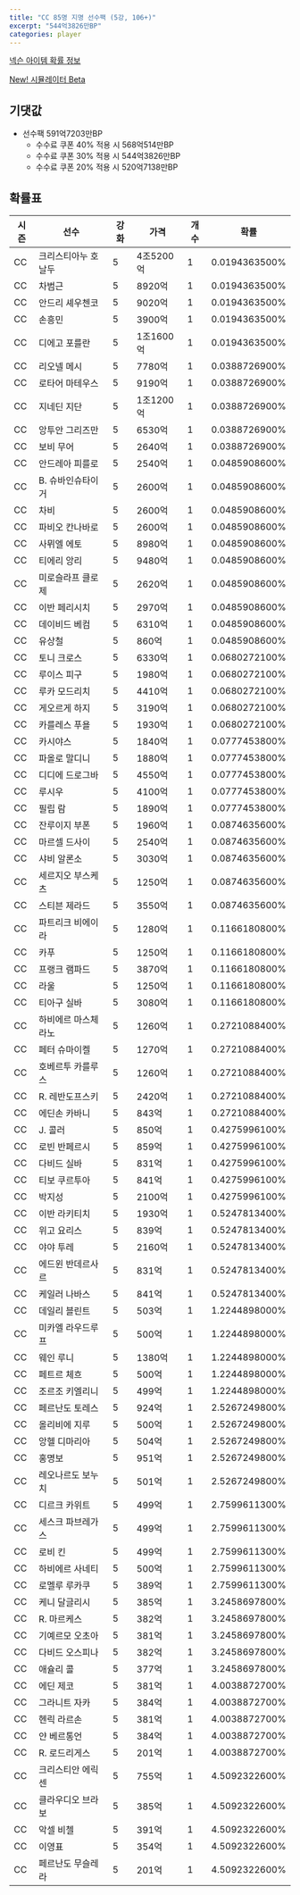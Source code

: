 ```yaml
---
title: "CC 85명 지명 선수팩 (5강, 106+)"
excerpt: "544억3826만BP"
categories: player
---
```

[넥슨 아이템 확률 정보](http://iteminfo.nexon.com/probability/fco?sn=7348)

[New! 시뮬레이터 Beta](/simulator/7348)
## 기댓값
- 선수팩 591억7203만BP
  - 수수료 쿠폰 40% 적용 시 568억514만BP
  - 수수료 쿠폰 30% 적용 시 544억3826만BP
  - 수수료 쿠폰 20% 적용 시 520억7138만BP


## 확률표

|시즌|선수|강화|가격|개수|확률|
|---|---|---|---|---|---|
|CC|크리스티아누 호날두|5|4조5200억|1|0.0194363500%|
|CC|차범근|5|8920억|1|0.0194363500%|
|CC|안드리 셰우첸코|5|9020억|1|0.0194363500%|
|CC|손흥민|5|3900억|1|0.0194363500%|
|CC|디에고 포를란|5|1조1600억|1|0.0194363500%|
|CC|리오넬 메시|5|7780억|1|0.0388726900%|
|CC|로타어 마테우스|5|9190억|1|0.0388726900%|
|CC|지네딘 지단|5|1조1200억|1|0.0388726900%|
|CC|앙투안 그리즈만|5|6530억|1|0.0388726900%|
|CC|보비 무어|5|2640억|1|0.0388726900%|
|CC|안드레아 피를로|5|2540억|1|0.0485908600%|
|CC|B. 슈바인슈타이거|5|2600억|1|0.0485908600%|
|CC|차비|5|2600억|1|0.0485908600%|
|CC|파비오 칸나바로|5|2600억|1|0.0485908600%|
|CC|사뮈엘 에토|5|8980억|1|0.0485908600%|
|CC|티에리 앙리|5|9480억|1|0.0485908600%|
|CC|미로슬라프 클로제|5|2620억|1|0.0485908600%|
|CC|이반 페리시치|5|2970억|1|0.0485908600%|
|CC|데이비드 베컴|5|6310억|1|0.0485908600%|
|CC|유상철|5|860억|1|0.0485908600%|
|CC|토니 크로스|5|6330억|1|0.0680272100%|
|CC|루이스 피구|5|1980억|1|0.0680272100%|
|CC|루카 모드리치|5|4410억|1|0.0680272100%|
|CC|게오르게 하지|5|3190억|1|0.0680272100%|
|CC|카를레스 푸욜|5|1930억|1|0.0680272100%|
|CC|카시야스|5|1840억|1|0.0777453800%|
|CC|파올로 말디니|5|1880억|1|0.0777453800%|
|CC|디디에 드로그바|5|4550억|1|0.0777453800%|
|CC|루시우|5|4100억|1|0.0777453800%|
|CC|필립 람|5|1890억|1|0.0777453800%|
|CC|잔루이지 부폰|5|1960억|1|0.0874635600%|
|CC|마르셀 드사이|5|2540억|1|0.0874635600%|
|CC|샤비 알론소|5|3030억|1|0.0874635600%|
|CC|세르지오 부스케츠|5|1250억|1|0.0874635600%|
|CC|스티븐 제라드|5|3550억|1|0.0874635600%|
|CC|파트리크 비에이라|5|1280억|1|0.1166180800%|
|CC|카푸|5|1250억|1|0.1166180800%|
|CC|프랭크 램파드|5|3870억|1|0.1166180800%|
|CC|라울|5|1250억|1|0.1166180800%|
|CC|티아구 실바|5|3080억|1|0.1166180800%|
|CC|하비에르 마스체라노|5|1260억|1|0.2721088400%|
|CC|페터 슈마이켈|5|1270억|1|0.2721088400%|
|CC|호베르투 카를루스|5|1260억|1|0.2721088400%|
|CC|R. 레반도프스키|5|2420억|1|0.2721088400%|
|CC|에딘손 카바니|5|843억|1|0.2721088400%|
|CC|J. 콜러|5|850억|1|0.4275996100%|
|CC|로빈 반페르시|5|859억|1|0.4275996100%|
|CC|다비드 실바|5|831억|1|0.4275996100%|
|CC|티보 쿠르투아|5|841억|1|0.4275996100%|
|CC|박지성|5|2100억|1|0.4275996100%|
|CC|이반 라키티치|5|1930억|1|0.5247813400%|
|CC|위고 요리스|5|839억|1|0.5247813400%|
|CC|야야 투레|5|2160억|1|0.5247813400%|
|CC|에드윈 반데르사르|5|831억|1|0.5247813400%|
|CC|케일러 나바스|5|841억|1|0.5247813400%|
|CC|데일리 블린트|5|503억|1|1.2244898000%|
|CC|미카엘 라우드루프|5|500억|1|1.2244898000%|
|CC|웨인 루니|5|1380억|1|1.2244898000%|
|CC|페트르 체흐|5|500억|1|1.2244898000%|
|CC|조르조 키엘리니|5|499억|1|1.2244898000%|
|CC|페르난도 토레스|5|924억|1|2.5267249800%|
|CC|올리비에 지루|5|500억|1|2.5267249800%|
|CC|앙헬 디마리아|5|504억|1|2.5267249800%|
|CC|홍명보|5|951억|1|2.5267249800%|
|CC|레오나르도 보누치|5|501억|1|2.5267249800%|
|CC|디르크 카위트|5|499억|1|2.7599611300%|
|CC|세스크 파브레가스|5|499억|1|2.7599611300%|
|CC|로비 킨|5|499억|1|2.7599611300%|
|CC|하비에르 사네티|5|500억|1|2.7599611300%|
|CC|로멜루 루카쿠|5|389억|1|2.7599611300%|
|CC|케니 달글리시|5|385억|1|3.2458697800%|
|CC|R. 마르케스|5|382억|1|3.2458697800%|
|CC|기예르모 오초아|5|381억|1|3.2458697800%|
|CC|다비드 오스피나|5|382억|1|3.2458697800%|
|CC|애슐리 콜|5|377억|1|3.2458697800%|
|CC|에딘 제코|5|381억|1|4.0038872700%|
|CC|그라니트 자카|5|384억|1|4.0038872700%|
|CC|헨릭 라르손|5|381억|1|4.0038872700%|
|CC|얀 베르통언|5|384억|1|4.0038872700%|
|CC|R. 로드리게스|5|201억|1|4.0038872700%|
|CC|크리스티안 에릭센|5|755억|1|4.5092322600%|
|CC|클라우디오 브라보|5|385억|1|4.5092322600%|
|CC|악셀 비첼|5|391억|1|4.5092322600%|
|CC|이영표|5|354억|1|4.5092322600%|
|CC|페르난도 무슬레라|5|201억|1|4.5092322600%|
